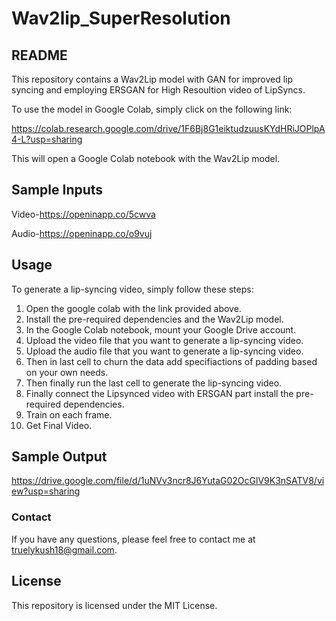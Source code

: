# Wav2lip_SuperResolution

## README

This repository contains a Wav2Lip model with GAN for improved lip syncing and employing ERSGAN for High Resoultion video of LipSyncs.

To use the model in Google Colab, simply click on the following link:

https://colab.research.google.com/drive/1F6Bj8G1eiktudzuusKYdHRiJOPlpA4-L?usp=sharing

This will open a Google Colab notebook with the Wav2Lip model.

## Sample Inputs

Video-https://openinapp.co/5cwva 

Audio-https://openinapp.co/o9vuj

## Usage

To generate a lip-syncing video, simply follow these steps:

1. Open the google colab with the link provided above.
2. Install the pre-required dependencies and the Wav2Lip model.
3. In the Google Colab notebook, mount your Google Drive account.
4. Upload the video file that you want to generate a lip-syncing video.
5. Upload the audio file that you want to generate a lip-syncing video.
6. Then in last cell to churn the data add specifiactions of padding based on your own needs.
7. Then finally run the last cell  to generate the lip-syncing video.
8. Finally connect the Lipsynced video with ERSGAN part install the pre-required dependencies.
9. Train on each frame.
10. Get Final Video.

## Sample Output

https://drive.google.com/file/d/1uNVv3ncr8J6YutaG02OcGlV9K3nSATV8/view?usp=sharing


### Contact

If you have any questions, please feel free to contact me at truelykush18@gmail.com.


## License

This repository is licensed under the MIT License.

